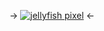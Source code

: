 -> [![jellyfish pixel](https://64.media.tumblr.com/3e54b87f05c9a62ee34b95354d705b77/fc195eab02d4bd0d-c9/s75x75_c1/f12e6772807492f046fe887ba1ecbcd845327af8.gifv)](/weepingsea) <-